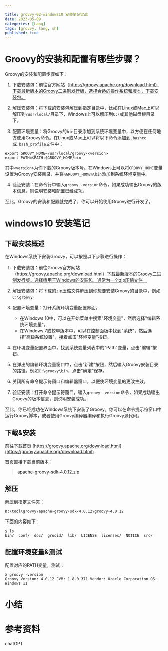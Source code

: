 ```yaml
---

title: grovvy-02-windows10 安装笔记实战
date: 2023-05-09
categories: [Lang]
tags: [grovvy, lang, sh]
published: true
---
```


# Groovy的安装和配置有哪些步骤？

Groovy的安装和配置步骤如下：

1. 下载安装包：前往官方网站（https://groovy.apache.org/download.html）下载最新版本的Groovy二进制发行版，选择合适的操作系统和版本，下载安装包。

2. 解压安装包：将下载的安装包解压到指定目录中，比如在Linux或Mac上可以解压到`/usr/local/`目录下，Windows上可以解压到`C:\`或其他磁盘根目录下。

3. 配置环境变量：将Groovy的`bin`目录添加到系统环境变量中，以方便在任何地方使用Groovy命令。在Linux或Mac上可以将以下命令添加到`.bashrc`或`.bash_profile`文件中：

```
export GROOVY_HOME=/usr/local/groovy-<version>
export PATH=$PATH:$GROOVY_HOME/bin
```

其中`<version>`为你下载的Groovy版本号。在Windows上可以将`GROOVY_HOME`变量设置为Groovy安装目录，并将`%GROOVY_HOME%\bin`添加到系统环境变量中。

4. 验证安装：在命令行中输入`groovy -version`命令，如果成功输出Groovy的版本信息，则说明安装和配置已经成功。

至此，Groovy的安装和配置就完成了，你可以开始使用Groovy进行开发了。


# windows10 安装笔记

## 下载安装概述

在Windows系统下安装Groovy，可以按照以下步骤进行操作：

1. 下载安装包：前往Groovy官方网站（https://groovy.apache.org/download.html）下载最新版本的Groovy二进制发行版。选择适用于Windows的安装包，通常为一个zip压缩文件。

2. 解压安装包：将下载的zip压缩文件解压到你想要安装Groovy的目录中，例如`C:\groovy`。

3. 配置环境变量：打开系统环境变量配置界面。

   - 在Windows 10中，可以在开始菜单中搜索"环境变量"，然后选择"编辑系统环境变量"。
   - 在Windows 7或较早版本中，可以在控制面板中找到"系统"，然后选择"高级系统设置"，接着点击"环境变量"按钮。

4. 在环境变量配置界面中，找到系统变量列表中的"Path"变量，点击"编辑"按钮。

5. 在弹出的编辑环境变量窗口中，点击"新建"按钮，然后输入Groovy安装目录的路径，例如`C:\groovy\bin`，点击"确定"保存。

6. 关闭所有命令提示符窗口和编辑器窗口，以便使环境变量的更改生效。

7. 验证安装：打开命令提示符窗口，输入`groovy -version`命令，如果成功输出Groovy的版本信息，则说明安装成功。

至此，你已经成功在Windows系统下安装了Groovy。你可以在命令提示符窗口中运行Groovy脚本，或者使用Groovy编译器编译和执行Groovy源代码。

## 下载&安装

前往下载首页 [https://groovy.apache.org/download.html](https://groovy.apache.org/download.html)

首页直接下载当前版本： 

> [apache-groovy-sdk-4.0.12.zip](https://groovy.jfrog.io/ui/native/dist-release-local/groovy-zips/apache-groovy-sdk-4.0.12.zip)

## 解压

解压到指定文件夹：

```
D:\tool\grovvy\apache-groovy-sdk-4.0.12\groovy-4.0.12
```

下面的内容如下：

```
$ ls
bin/  conf/  doc/  grooid/  lib/  LICENSE  licenses/  NOTICE  src/
```

## 配置环境变量&测试

配置对应的PATH变量，测试：

```
λ groovy -version
Groovy Version: 4.0.12 JVM: 1.8.0_371 Vendor: Oracle Corporation OS: Windows 11
```

# 小结


# 参考资料

chatGPT

